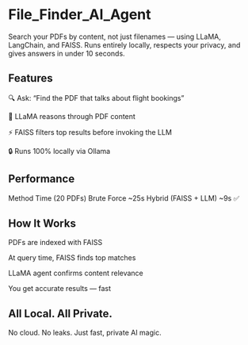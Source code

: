 # File_Finder_AI_Agent

Search your PDFs by content, not just filenames — using LLaMA, LangChain, and FAISS.
Runs entirely locally, respects your privacy, and gives answers in under 10 seconds.


## Features
🔍 Ask: “Find the PDF that talks about flight bookings”

🧠 LLaMA reasons through PDF content

⚡ FAISS filters top results before invoking the LLM

🔒 Runs 100% locally via Ollama


## Performance
Method	Time (20 PDFs)
Brute Force	~25s
Hybrid (FAISS + LLM)	~9s ✅

## How It Works
PDFs are indexed with FAISS

At query time, FAISS finds top matches

LLaMA agent confirms content relevance

You get accurate results — fast


## All Local. All Private.
No cloud. No leaks. Just fast, private AI magic.
